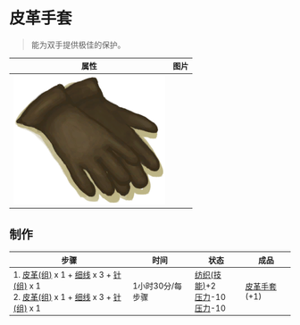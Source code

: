 # 皮革手套  
> 能为双手提供极佳的保护。  
  
  属性  |   图片   
 ----  |  ----:   
   |  ![](Sprite/GlovesLeather.png)   
  
## 制作  
步骤  |  时间  |  状态  |  成品  
----  |  ----  |  ----  |  ----  
1. [皮革(组)](GpTag_Leather.md) x 1 + [细线](CordFiber.md) x 3 + [针(组)](GpTag_Needle.md) x 1<br>2. [皮革(组)](GpTag_Leather.md) x 1 + [细线](CordFiber.md) x 3 + [针(组)](GpTag_Needle.md) x 1  |  1小时30分/每步骤  |  [纺织(技能)](Skill_Tailoring.md)+2<br>[压力](Stress.md)-10<br>[压力](Stress.md)-10  |  [皮革手套](LeatherGloves.md)(+1)  
